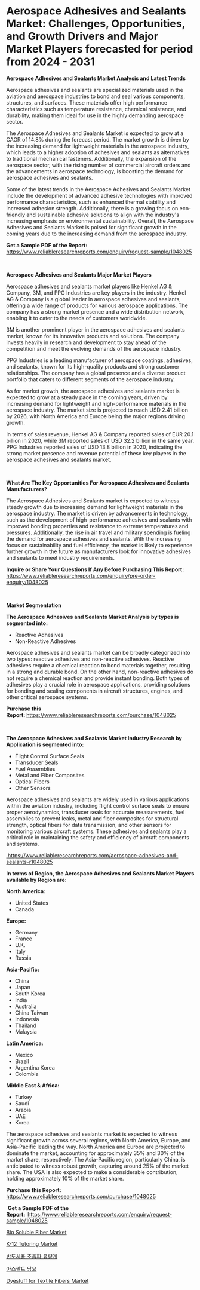 <p><h1>Aerospace Adhesives and Sealants Market: Challenges, Opportunities, and Growth Drivers and Major Market Players forecasted for period from 2024 - 2031</h1></p><p><strong>Aerospace Adhesives and Sealants Market Analysis and Latest Trends</strong></p>
<p><p>Aerospace adhesives and sealants are specialized materials used in the aviation and aerospace industries to bond and seal various components, structures, and surfaces. These materials offer high performance characteristics such as temperature resistance, chemical resistance, and durability, making them ideal for use in the highly demanding aerospace sector.</p><p>The Aerospace Adhesives and Sealants Market is expected to grow at a CAGR of 14.8% during the forecast period. The market growth is driven by the increasing demand for lightweight materials in the aerospace industry, which leads to a higher adoption of adhesives and sealants as alternatives to traditional mechanical fasteners. Additionally, the expansion of the aerospace sector, with the rising number of commercial aircraft orders and the advancements in aerospace technology, is boosting the demand for aerospace adhesives and sealants.</p><p>Some of the latest trends in the Aerospace Adhesives and Sealants Market include the development of advanced adhesive technologies with improved performance characteristics, such as enhanced thermal stability and increased adhesion strength. Additionally, there is a growing focus on eco-friendly and sustainable adhesive solutions to align with the industry's increasing emphasis on environmental sustainability. Overall, the Aerospace Adhesives and Sealants Market is poised for significant growth in the coming years due to the increasing demand from the aerospace industry.</p></p>
<p><strong>Get a Sample PDF of the Report:&nbsp;</strong> <a href="https://www.reliableresearchreports.com/enquiry/request-sample/1048025">https://www.reliableresearchreports.com/enquiry/request-sample/1048025</a></p>
<p>&nbsp;</p>
<p><strong>Aerospace Adhesives and Sealants Major Market Players</strong></p>
<p><p>Aerospace adhesives and sealants market players like Henkel AG & Company, 3M, and PPG Industries are key players in the industry. Henkel AG & Company is a global leader in aerospace adhesives and sealants, offering a wide range of products for various aerospace applications. The company has a strong market presence and a wide distribution network, enabling it to cater to the needs of customers worldwide.</p><p>3M is another prominent player in the aerospace adhesives and sealants market, known for its innovative products and solutions. The company invests heavily in research and development to stay ahead of the competition and meet the evolving demands of the aerospace industry.</p><p>PPG Industries is a leading manufacturer of aerospace coatings, adhesives, and sealants, known for its high-quality products and strong customer relationships. The company has a global presence and a diverse product portfolio that caters to different segments of the aerospace industry.</p><p>As for market growth, the aerospace adhesives and sealants market is expected to grow at a steady pace in the coming years, driven by increasing demand for lightweight and high-performance materials in the aerospace industry. The market size is projected to reach USD 2.41 billion by 2026, with North America and Europe being the major regions driving growth.</p><p>In terms of sales revenue, Henkel AG & Company reported sales of EUR 20.1 billion in 2020, while 3M reported sales of USD 32.2 billion in the same year. PPG Industries reported sales of USD 13.8 billion in 2020, indicating the strong market presence and revenue potential of these key players in the aerospace adhesives and sealants market.</p></p>
<p>&nbsp;</p>
<p><strong>What Are The Key Opportunities For Aerospace Adhesives and Sealants Manufacturers?</strong></p>
<p><p>The Aerospace Adhesives and Sealants market is expected to witness steady growth due to increasing demand for lightweight materials in the aerospace industry. The market is driven by advancements in technology, such as the development of high-performance adhesives and sealants with improved bonding properties and resistance to extreme temperatures and pressures. Additionally, the rise in air travel and military spending is fueling the demand for aerospace adhesives and sealants. With the increasing focus on sustainability and fuel efficiency, the market is likely to experience further growth in the future as manufacturers look for innovative adhesives and sealants to meet industry requirements.</p></p>
<p><strong>Inquire or Share Your Questions If Any Before Purchasing This Report:</strong> <a href="https://www.reliableresearchreports.com/enquiry/pre-order-enquiry/1048025">https://www.reliableresearchreports.com/enquiry/pre-order-enquiry/1048025</a></p>
<p>&nbsp;</p>
<p><strong>Market Segmentation</strong></p>
<p><strong>The Aerospace Adhesives and Sealants Market Analysis by types is segmented into:</strong></p>
<p><ul><li>Reactive Adhesives</li><li>Non-Reactive Adhesives</li></ul></p>
<p><p>Aerospace adhesives and sealants market can be broadly categorized into two types: reactive adhesives and non-reactive adhesives. Reactive adhesives require a chemical reaction to bond materials together, resulting in a strong and durable bond. On the other hand, non-reactive adhesives do not require a chemical reaction and provide instant bonding. Both types of adhesives play a crucial role in aerospace applications, providing solutions for bonding and sealing components in aircraft structures, engines, and other critical aerospace systems.</p></p>
<p><strong>Purchase this Report:&nbsp;</strong><a href="https://www.reliableresearchreports.com/purchase/1048025">https://www.reliableresearchreports.com/purchase/1048025</a></p>
<p>&nbsp;</p>
<p><strong>The Aerospace Adhesives and Sealants Market Industry Research by Application is segmented into:</strong></p>
<p><ul><li>Flight Control Surface Seals</li><li>Transducer Seals</li><li>Fuel Assemblies</li><li>Metal and Fiber Composites</li><li>Optical Fibers</li><li>Other Sensors</li></ul></p>
<p><p>Aerospace adhesives and sealants are widely used in various applications within the aviation industry, including flight control surface seals to ensure proper aerodynamics, transducer seals for accurate measurements, fuel assemblies to prevent leaks, metal and fiber composites for structural strength, optical fibers for data transmission, and other sensors for monitoring various aircraft systems. These adhesives and sealants play a critical role in maintaining the safety and efficiency of aircraft components and systems.</p></p>
<p><a href="https://www.reliableresearchreports.com/aerospace-adhesives-and-sealants-r1048025">&nbsp;https://www.reliableresearchreports.com/aerospace-adhesives-and-sealants-r1048025</a></p>
<p><strong>In terms of Region, the Aerospace Adhesives and Sealants Market Players available by Region are:</strong></p>
<p>
    <p> <strong> North America: </strong>
        <ul>
            <li>United States</li>
            <li>Canada</li>
        </ul>
        </p> 
    <p> <strong> Europe: </strong>
        <ul>
            <li>Germany</li>
            <li>France</li>
            <li>U.K.</li>
            <li>Italy</li>
            <li>Russia</li>
        </ul>
        </p> 
    <p> <strong> Asia-Pacific: </strong>
        <ul>
            <li>China</li>
            <li>Japan</li>
            <li>South Korea</li>
            <li>India</li>
            <li>Australia</li>
            <li>China Taiwan</li>
            <li>Indonesia</li>
            <li>Thailand</li>
            <li>Malaysia</li>
        </ul>
        </p> 
    <p> <strong> Latin America: </strong>
        <ul>
            <li>Mexico</li>
            <li>Brazil</li>
            <li>Argentina Korea</li>
            <li>Colombia</li>
        </ul>
        </p> 
    <p> <strong> Middle East & Africa: </strong>
        <ul>
            <li>Turkey</li>
            <li>Saudi</li>
            <li>Arabia</li>
            <li>UAE</li>
            <li>Korea</li>
        </ul>
    </p>
    </p>
<p><p>The aerospace adhesives and sealants market is expected to witness significant growth across several regions, with North America, Europe, and Asia-Pacific leading the way. North America and Europe are projected to dominate the market, accounting for approximately 35% and 30% of the market share, respectively. The Asia-Pacific region, particularly China, is anticipated to witness robust growth, capturing around 25% of the market share. The USA is also expected to make a considerable contribution, holding approximately 10% of the market share.</p></p>
<p><strong>Purchase this Report: </strong><a href="https://www.reliableresearchreports.com/purchase/1048025">https://www.reliableresearchreports.com/purchase/1048025</a></p>
<p>&nbsp;<strong>Get a Sample PDF of the Report:&nbsp;&nbsp;</strong><a href="https://www.reliableresearchreports.com/enquiry/request-sample/1048025">https://www.reliableresearchreports.com/enquiry/request-sample/1048025</a></p>
<p><strong></strong></p>
<p><p><a href="https://www.linkedin.com/pulse/insights-bio-soluble-fiber-market-players-size-geographical-ihyac?trackingId=ZBtoQAJ0zNrdemTh%2BG4MSw%3D%3D">Bio Soluble Fiber Market</a></p><p><a href="https://github.com/redneck06/Market-Research-Report-List-4/blob/main/k-12-tutoring-market.md">K-12 Tutoring Market</a></p><p><a href="https://medium.com/@jewelmohr02/%EB%B0%98%EB%8F%84%EC%B2%B4-%EC%8B%9C%EC%9E%A5%EC%9D%84-%EC%9C%84%ED%95%9C-%EC%B4%88%EC%9D%8C%ED%8C%8C-%EC%9C%A0%EB%9F%89%EA%B3%84-%EB%B6%84%EC%84%9D-%EB%B0%8F-2024%EB%85%84%EB%B6%80%ED%84%B0-2031%EB%85%84%EA%B9%8C%EC%A7%80%EC%9D%98-%ED%81%AC%EA%B8%B0-%EC%98%88%EC%B8%A1-149809e55263">반도체용 초음파 유량계</a></p><p><a href="https://medium.com/@jewelmohr02/%EC%95%84%EC%8A%A4%ED%8C%94%ED%8A%B8-%EB%B8%94%EB%9E%AD%ED%82%B7-%EC%8B%9C%EC%9E%A5-%EA%B7%9C%EB%AA%A8-%EC%8B%9C%EC%9E%A5-%EC%A0%84%EB%A7%9D-%EB%B0%8F-%EC%8B%9C%EC%9E%A5-%EC%98%88%EC%B8%A1-2024%EB%85%84%EB%B6%80%ED%84%B0-2031%EB%85%84-9db9995c404f">아스팔트 담요</a></p><p><a href="https://www.linkedin.com/pulse/dyestuff-textile-fibers-market-forecasts-trends-impact-1wo3c?trackingId=2EEwDKDYvkeVW74j6xuU9g%3D%3D">Dyestuff for Textile Fibers Market</a></p></p>